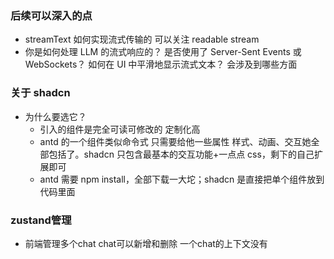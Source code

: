 ### 后续可以深入的点

- streamText 如何实现流式传输的 可以关注 readable stream
- 你是如何处理 LLM 的流式响应的？
  是否使用了 Server-Sent Events 或 WebSockets？
  如何在 UI 中平滑地显示流式文本？ 会涉及到哪些方面

### 关于 shadcn

- 为什么要选它？
  - 引入的组件是完全可读可修改的 定制化高
  - antd 的一个组件类似命令式 只需要给他一些属性 样式、动画、交互她全部包括了。shadcn 只包含最基本的交互功能+一点点 css，剩下的自己扩展即可
  - antd 需要 npm install，全部下载一大坨；shadcn 是直接把单个组件放到代码里面

### zustand管理

- 前端管理多个chat chat可以新增和删除 一个chat的上下文没有
